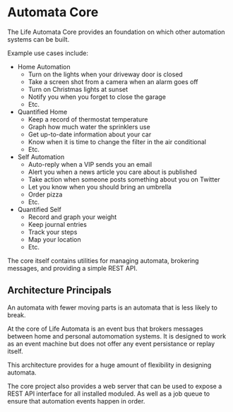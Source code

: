 # Automata Core

The Life Automata Core provides an foundation on which other automation systems can be built.

Example use cases include:

- Home Automation
  - Turn on the lights when your driveway door is closed
  - Take a screen shot from a camera when an alarm goes off
  - Turn on Christmas lights at sunset
  - Notify you when you forget to close the garage
  - Etc.
- Quantified Home
  - Keep a record of thermostat temperature
  - Graph how much water the sprinklers use
  - Get up-to-date information about your car
  - Know when it is time to change the filter in the air conditional
  - Etc.
- Self Automation
  - Auto-reply when a VIP sends you an email
  - Alert you when a news article you care about is published
  - Take action when someone posts something about you on Twitter
  - Let you know when you should bring an umbrella
  - Order pizza
  - Etc.
- Quantified Self
  - Record and graph your weight
  - Keep journal entries
  - Track your steps
  - Map your location
  - Etc.

The core itself contains utilities for managing automata, brokering messages, and providing a
simple REST API.

## Architecture Principals

An automata with fewer moving parts is an automata that is less likely to break.

At the core of Life Automata is an event bus that brokers messages between home and personal
automomation systems. It is designed to work as an event machine but does not offer any event
persistance or replay itself.

This architecture provides for a huge amount of flexibility in designing automata.

The core project also provides a web server that can be used to expose a REST API interface
for all installed moduled. As well as a job queue to ensure that automation events happen in order.
